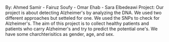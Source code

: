 By: Ahmed Samir - Fairuz Soufy - Omar Ehab - Sara Elbedeawi
Project: Our project is about detecting Alzheimer's by analyzing the DNA. We used two different approaches but setteled for one. We used the SNPs to check for Alzheimer's. The aim of this project is to collect healthy patients and patients who carry Alzheimer's and try to predict the potential one's. We have some charchterisitics as gender, age, and sex.

